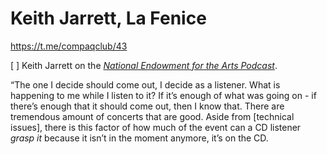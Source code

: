 # Keith Jarrett, La Fenice
https://t.me/compaqclub/43


[ ] Keith Jarrett on the [*National Endowment for the Arts Podcast*](https://www.arts.gov/audio/keith-jarrett).

“The one I decide should come out, I decide as a listener. What is happening to me while I listen to it? If it’s enough of what was going on - if there’s enough that it should come out, then I know that. There are tremendous amount of concerts that are good. Aside from [technical issues], there is this factor of how much of the event can a CD listener *grasp it* because it isn’t in the moment anymore, it’s on the CD. 

